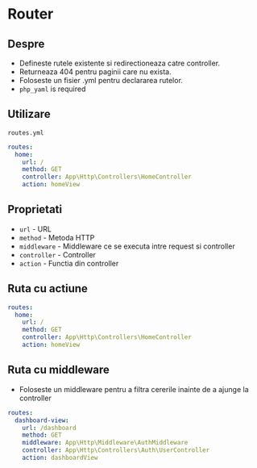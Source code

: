 # Router

## Despre

- Defineste rutele existente si redirectioneaza catre controller.
- Returneaza 404 pentru paginii care nu exista.
- Foloseste un fisier .yml pentru declararea rutelor.
- `php_yaml` is required

## Utilizare

`routes.yml`
```yaml
routes:
  home:
    url: /
    method: GET
    controller: App\Http\Controllers\HomeController
    action: homeView
```

## Proprietati
- `url` - URL
- `method` - Metoda HTTP
- `middleware` - Middleware ce se executa intre request si controller
- `controller` - Controller
- `action` - Functia din controller

## Ruta cu actiune
```yaml
routes:
  home:
    url: /
    method: GET
    controller: App\Http\Controllers\HomeController
    action: homeView
```

## Ruta cu middleware
- Foloseste un middleware pentru a filtra cererile inainte de a ajunge la controller
```yaml
routes:
  dashboard-view:
    url: /dashboard
    method: GET
    middleware: App\Http\Middleware\AuthMiddleware
    controller: App\Http\Controllers\Auth\UserController
    action: dashboardView
```
